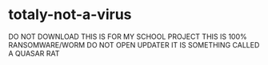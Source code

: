 # totaly-not-a-virus

DO NOT DOWNLOAD THIS IS FOR MY SCHOOL PROJECT THIS IS 100% RANSOMWARE/WORM
DO NOT OPEN UPDATER IT IS SOMETHING CALLED A QUASAR RAT
